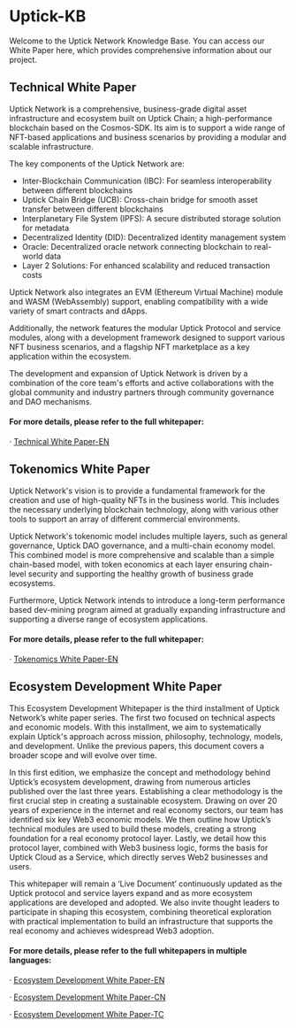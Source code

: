 # Uptick-KB
Welcome to the Uptick Network Knowledge Base. You can access our White Paper here, which provides comprehensive information about our project.

## Technical White Paper

Uptick Network is a comprehensive, business-grade digital asset infrastructure and ecosystem built on Uptick Chain; a high-performance blockchain based on the Cosmos-SDK. Its aim is to support a wide range of NFT-based applications and business scenarios by providing a modular and scalable infrastructure.

The key components of the Uptick Network are:
* Inter-Blockchain Communication (IBC): For seamless interoperability between different blockchains
* Uptick Chain Bridge (UCB): Cross-chain bridge for smooth asset transfer between different blockchains
* Interplanetary File System (IPFS): A secure distributed storage solution for metadata
* Decentralized Identity (DID): Decentralized identity management system
* Oracle: Decentralized oracle network connecting blockchain to real-world data
* Layer 2 Solutions: For enhanced scalability and reduced transaction costs

Uptick Network also integrates an EVM (Ethereum Virtual Machine) module and WASM (WebAssembly) support, enabling compatibility with a wide variety of smart contracts and dApps.

Additionally, the network features the modular Uptick Protocol and service modules, along with a development framework designed to support various NFT business scenarios, and a flagship NFT marketplace as a key application within the ecosystem.

The development and expansion of Uptick Network is driven by a combination of the core team's efforts and active collaborations with the global community and industry partners through community governance and DAO mechanisms.

#### For more details, please refer to the full whitepaper: 

· [Technical White Paper-EN](WHITEPAPER_Technical.md)



## Tokenomics White Paper

Uptick Network's vision is to provide a fundamental framework for the creation and use of high-quality NFTs in the business world. This includes the necessary underlying blockchain technology, along with various other tools to support an array of different commercial environments.

Uptick Network's tokenomic model includes multiple layers, such as general governance, Uptick DAO governance, and a multi-chain economy model. This combined model is more comprehensive and scalable than a simple chain-based model, with token economics at each layer ensuring chain-level security and supporting the healthy growth of business grade ecosystems.

Furthermore, Uptick Network intends to introduce a long-term performance based dev-mining program aimed at gradually expanding infrastructure and supporting a diverse range of ecosystem applications.

#### For more details, please refer to the full whitepaper:

· [Tokenomics White Paper-EN](WHITEPAPER_Tokenomics.md)



## Ecosystem Development White Paper

This Ecosystem Development Whitepaper is the third installment of Uptick Network’s white paper series. The first two focused on technical aspects and economic models. With this installment, we aim to systematically explain Uptick's approach across mission, philosophy, technology, models, and development. Unlike the previous papers, this document covers a broader scope and will evolve over time.

In this first edition, we emphasize the concept and methodology behind Uptick’s ecosystem development, drawing from numerous articles published over the last three years. Establishing a clear methodology is the first crucial step in creating a sustainable ecosystem. Drawing on over 20 years of experience in the internet and real economy sectors, our team has identified six key Web3 economic models. We then outline how Uptick’s technical modules are used to build these models, creating a strong foundation for a real economy protocol layer. Lastly, we detail how this protocol layer, combined with Web3 business logic, forms the basis for Uptick Cloud as a Service, which directly serves Web2 businesses and users.

This whitepaper will remain a ‘Live Document’ continuously updated as the Uptick protocol and service layers expand and as more ecosystem applications are developed and adopted. We also invite thought leaders to participate in shaping this ecosystem, combining theoretical exploration with practical implementation to build an infrastructure that supports the real economy and achieves widespread Web3 adoption.

#### For more details, please refer to the full whitepapers in multiple languages:

· [Ecosystem Development White Paper-EN](WHITEPAPER_Ecosystem_Development_EN.md)

· [Ecosystem Development White Paper-CN](Languages/WHITEPAPER_Ecosystem_Development_CN.md)

· [Ecosystem Development White Paper-TC](Languages/WHITEPAPER_Ecosystem_Development_TC.md)



